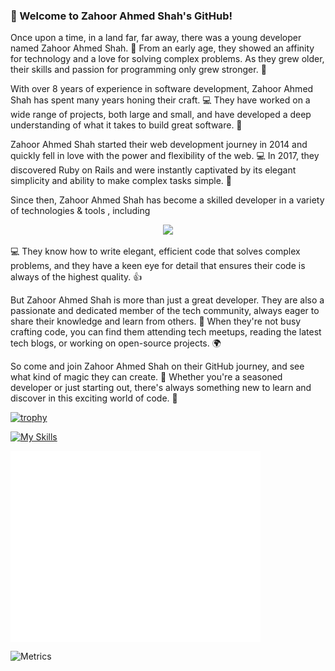 
 <h3><b>👋 Welcome to Zahoor Ahmed Shah's GitHub!</b> </h3> 
Once upon a time, in a land far, far away, there was a young developer named Zahoor Ahmed Shah. 🌟 From an early age, they showed an affinity for technology and a love for solving complex problems. As they grew older, their skills and passion for programming only grew stronger. 💪

With over 8 years of experience in software development, Zahoor Ahmed Shah has spent many years honing their craft. 💻 They have worked on a wide range of projects, both large and small, and have developed a deep understanding of what it takes to build great software. 🚀

Zahoor Ahmed Shah started their web development journey in 2014 and quickly fell in love with the power and flexibility of the web. 💻 In 2017, they discovered Ruby on Rails and were instantly captivated by its elegant simplicity and ability to make complex tasks simple. 💎

Since then, Zahoor Ahmed Shah has become a skilled developer in a variety of technologies & tools , including
<p align="center">
  <a href="https://skillicons.dev">
    <img src="https://skillicons.dev/icons?i=git,rails,php,aws,bootstrap,css,eclipse,github,gitlab,heroku,html,js,jquery,laravel,mysql,postman,ruby,stackoverflow,visualstudio,vscode," />
  </a>
</p>

💻 They know how to write elegant, efficient code that solves complex problems, and they have a keen eye for detail that ensures their code is always of the highest quality. 👍

But Zahoor Ahmed Shah is more than just a great developer. They are also a passionate and dedicated member of the tech community, always eager to share their knowledge and learn from others. 🤝 When they're not busy crafting code, you can find them attending tech meetups, reading the latest tech blogs, or working on open-source projects. 🌍

So come and join Zahoor Ahmed Shah on their GitHub journey, and see what kind of magic they can create. 🔮 Whether you're a seasoned developer or just starting out, there's always something new to learn and discover in this exciting world of code. 🌟


[![trophy](https://github-profile-trophy.vercel.app/?username=xahurs)](https://github.com/xahurs/github-profile-trophy)
<br>

[![My Skills](https://skillicons.dev/icons?i=js,html,css,rails,php,mysql,ajax)](https://skillicons.dev)

<img align="center" src="/github-metrics.svg" alt="Metrics" width="400">

![Metrics](https://metrics.lecoq.io/xahurs?template=classic&base=header%2C%20activity%2C%20community%2C%20repositories%2C%20metadata&base.indepth=false&base.hireable=false&base.skip=false&config.timezone=Asia%2FCalcutta)

